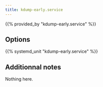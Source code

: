 ```yaml
---
title: kdump-early.service
---
```


{{% provided_by "kdump-early.service" %}}

## Options

{{% systemd_unit "kdump-early.service" %}}

## Additionnal notes

Nothing here.